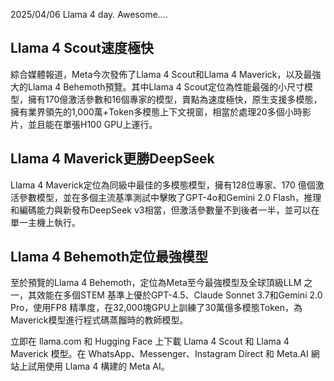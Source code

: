 2025/04/06 Llama 4 day. Awesome....

## Llama 4 Scout速度極快
綜合媒體報道，Meta今次發佈了Llama 4 Scout和Llama 4 Maverick，以及最強大的Llama 4 Behemoth預覽。其中Llama 4 Scout定位為性能最强的小尺寸模型，擁有170億激活參數和16個專家的模型，賣點為速度極快，原生支援多模態，擁有業界領先的1,000萬+Token多模態上下文視窗，相當於處理20多個小時影片，並且能在單張H100 GPU上運行。

## Llama 4 Maverick更勝DeepSeek
Llama 4 Maverick定位為同級中最佳的多模態模型，擁有128位專家、170 億個激活參數模型，並在多個主流基準測試中擊敗了GPT-4o和Gemini 2.0 Flash，推理和編碼能力與新發布DeepSeek v3相當，但激活參數量不到後者一半，並可以在單一主機上執行。

## Llama 4 Behemoth定位最強模型
至於預覽的Llama 4 Behemoth，定位為Meta至今最強模型及全球頂級LLM 之一，其效能在多個STEM 基準上優於GPT-4.5、Claude Sonnet 3.7和Gemini 2.0 Pro，使用FP8 精準度，在32,000塊GPU上訓練了30萬億多模態Token，為Maverick模型進行程式碼蒸餾時的教師模型。

立即在 llama.com 和 Hugging Face 上下載 Llama 4 Scout 和 Llama 4 Maverick 模型。在 WhatsApp、Messenger、Instagram Direct 和 Meta.AI 網站上試用使用 Llama 4 構建的 Meta AI。
